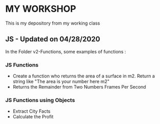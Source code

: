 # MY WORKSHOP
This is my depository from my working class


## JS  - Updated on 04/28/2020


In the Folder v2-Functions, some examples of functions :

### JS Functions
  - Create a function who returns the area of a surface in m2. Return a string like "The area is your number here m2"
  - Returns the Remainder from Two Numbers
  Frames Per Second

### JS Functions using Objects
  - Extract City Facts
  - Calculate the Profit
